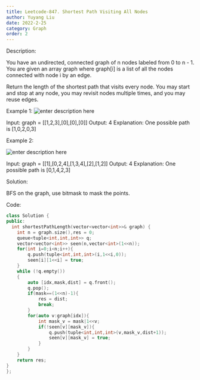 ```yaml
---
title: Leetcode-847. Shortest Path Visiting All Nodes
author: Yuyang Liu
date: 2022-2-25
category: Graph
order: 2
---
```


Description:

You have an undirected, connected graph of n nodes labeled from 0 to n - 1. You are given an array graph where graph[i] is a list of all the nodes connected with node i by an edge.

Return the length of the shortest path that visits every node. You may start and stop at any node, you may revisit nodes multiple times, and you may reuse edges.

 

Example 1:
![enter description here](https://assets.leetcode.com/uploads/2021/05/12/shortest1-graph.jpg)


Input: graph = [[1,2,3],[0],[0],[0]]
Output: 4
Explanation: One possible path is [1,0,2,0,3]


Example 2:

![enter description here](https://assets.leetcode.com/uploads/2021/05/12/shortest2-graph.jpg)

Input: graph = [[1],[0,2,4],[1,3,4],[2],[1,2]]
Output: 4
Explanation: One possible path is [0,1,4,2,3]

Solution:

BFS on the graph, use bitmask to mask the points.


Code: 

``` c++
class Solution {
public:
  int shortestPathLength(vector<vector<int>>& graph) {
    int n = graph.size(),res = 0;
    queue<tuple<int,int,int>> q;
    vector<vector<int>> seen(n,vector<int>(1<<n));
    for(int i=0;i<n;i++){
        q.push(tuple<int,int,int>(i,1<<i,0));
        seen[i][1<<i] = true;
    }
    while (!q.empty())
    {
        auto [idx,mask,dist] = q.front();
        q.pop();
        if(mask==(1<<n)-1){
            res = dist;
            break;
        }
        for(auto v:graph[idx]){
            int mask_v = mask|1<<v;
            if(!seen[v][mask_v]){
                q.push(tuple<int,int,int>(v,mask_v,dist+1));
                seen[v][mask_v] = true;
            }
        }
    }
    return res;
}
};
```

